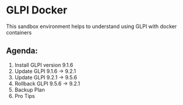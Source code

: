 # GLPI Docker
This sandbox environment helps to understand using GLPI with docker containers

## Agenda:
1. Install GLPI version 9.1.6
2. Update GLPI 9.1.6 -> 9.2.1
3. Update GLPI 9.2.1 -> 9.5.6
4. Rollback GLPI 9.5.6 -> 9.2.1
5. Backup Plan
6. Pro Tips








